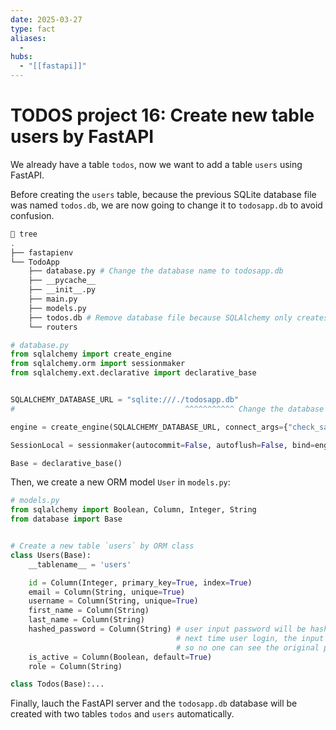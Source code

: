 ```yaml
---
date: 2025-03-27
type: fact
aliases:
  -
hubs:
  - "[[fastapi]]"
---
```


# TODOS project 16: Create new table users by FastAPI

We already have a table `todos`, now we want to add a table `users` using FastAPI.

Before creating the `users` table, because the previous SQLite database file was named `todos.db`, we are now going to change it to `todosapp.db` to avoid confusion.

```sh
 tree
.
├── fastapienv
└── TodoApp
    ├── database.py # Change the database name to todosapp.db
    ├── __pycache__
    ├── __init__.py
    ├── main.py
    ├── models.py
    ├── todos.db # Remove database file because SQLAlchemy only creates database, not modify it
    └── routers
```

```py
# database.py
from sqlalchemy import create_engine
from sqlalchemy.orm import sessionmaker
from sqlalchemy.ext.declarative import declarative_base


SQLALCHEMY_DATABASE_URL = "sqlite:///./todosapp.db"
#                                      ^^^^^^^^^^^ Change the database name from todosdb to todosapp.db

engine = create_engine(SQLALCHEMY_DATABASE_URL, connect_args={"check_same_thread": False})

SessionLocal = sessionmaker(autocommit=False, autoflush=False, bind=engine)

Base = declarative_base()
```
Then, we create a new ORM model `User` in `models.py`:

```py
# models.py
from sqlalchemy import Boolean, Column, Integer, String
from database import Base


# Create a new table `users` by ORM class
class Users(Base):
    __tablename__ = 'users'

    id = Column(Integer, primary_key=True, index=True)
    email = Column(String, unique=True)
    username = Column(String, unique=True)
    first_name = Column(String)
    last_name = Column(String)
    hashed_password = Column(String) # user input password will be hashed and store in the database
                                     # next time user login, the input password will also be hashed and compare with the hashed password in the database
                                     # so no one can see the original password on the server
    is_active = Column(Boolean, default=True)
    role = Column(String)

class Todos(Base):...

```

Finally, lauch the FastAPI server and the `todosapp.db` database will be created with two tables `todos` and `users` automatically.



